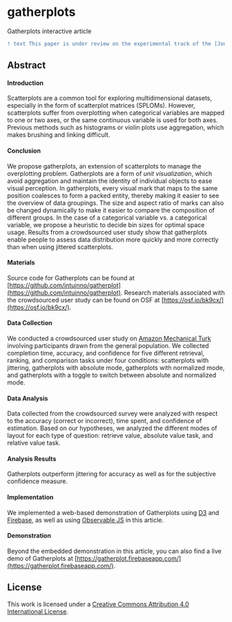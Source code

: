 # gatherplots
Gatherplots interactive article
```diff
! text This paper is under review on the experimental track of the [Journal of Visualization and Interaction](https://www.journalovi.org/).
```

## Abstract

#### Introduction
Scatterplots are a common tool for exploring multidimensional datasets, especially in the form of scatterplot matrices (SPLOMs).
However, scatterplots suffer from overplotting when categorical variables are mapped to one or two axes, or the same continuous variable is used for both axes.
Previous methods such as histograms or violin plots use aggregation, which makes brushing and linking difficult.

#### Conclusion

We propose gatherplots, an extension of scatterplots to manage the overplotting problem.
Gatherplots are a form of *unit visualization*, which avoid aggregation and maintain the identity of individual objects to ease visual perception.
In gatherplots, every visual mark that maps to the same position coalesces to form a packed entity, thereby making it easier to see the overview of data groupings.
The size and aspect ratio of marks can also be changed dynamically to make it easier to compare the composition of different groups.
In the case of a categorical variable vs. a categorical variable, we propose a heuristic to decide bin sizes for optimal space usage.
Results from a crowdsourced user study show that gatherplots enable people to assess data distribution more quickly and more correctly than when using jittered scatterplots.

#### Materials

Source code for Gatherplots can be found at [https://github.com/intuinno/gatherplot](https://github.com/intuinno/gatherplot).
Research materials associated with the crowdsourced user study can be found on OSF at [https://osf.io/bk9cx/](https://osf.io/bk9cx/).

#### Data Collection

We conducted a crowdsourced user study on [Amazon Mechanical Turk](https://www.mturk.com/) involving participants drawn from the general population.
We collected completion time, accuracy, and confidence for five different retrieval, ranking, and comparison tasks under four conditions: scatterplots with jittering, gatherplots with absolute mode, gatherplots with normalized mode, and gatherplots with a toggle to switch between absolute and normalized mode.

#### Data Analysis

Data collected from the crowdsourced survey were analyzed with respect to the accuracy (correct or incorrect), time spent, and confidence of estimation.
Based on our hypotheses, we analyzed the different modes of layout for each type of question: retrieve value, absolute value task, and relative value task.

#### Analysis Results

Gatherplots outperform jittering for accuracy as well as for the subjective confidence measure.

#### Implementation

We implemented a web-based demonstration of Gatherplots using [D3](https://d3js.org/) and [Firebase](https://firebase.google.com/), as well as using [Observable JS](https://observablehq.com/) in this article.

#### Demonstration

Beyond the embedded demonstration in this article, you can also find a live demo of Gatherplots at [https://gatherplot.firebaseapp.com/](https://gatherplot.firebaseapp.com/).

## License

This work is licensed under a [Creative Commons Attribution 4.0 International License](https://creativecommons.org/licenses/by/4.0/).
